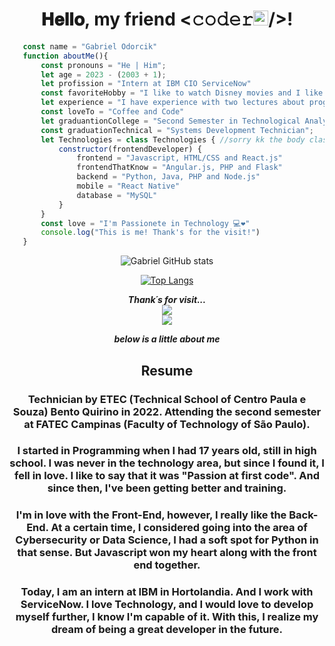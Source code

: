 <div align="center">
 
 <h1 align="center">𝐇𝐞𝐥𝐥𝐨, my friend <𝚌𝚘𝚍𝚎𝚛<img src="https://github.com/TheDudeThatCode/TheDudeThatCode/blob/master/Assets/Earth.gif" width="24px">/>! 
  <br>
  </h1>
</div>

 ```javascript
    const name = "Gabriel Odorcik"
    function aboutMe(){
        const pronouns = "He | Him";
        let age = 2023 - (2003 + 1);
        let profission = "Intern at IBM CIO ServiceNow"  
        const favoriteHobby = "I like to watch Disney movies and I like to sing and to play guitar" 
        let experience = "I have experience with two lectures about programming. I love lear and teach!"
        const loveTo = "Coffee and Code"
        let graduantionCollege = "Second Semester in Technological Analysis and Systems Development";
        const graduationTechnical = "Systems Development Technician";
        let Technologies = class Technologies { //sorry kk the body class is totally wrong, but I believe that you will understand.
            constructor(frontendDeveloper) {
                frontend = "Javascript, HTML/CSS and React.js"
                frontendThatKnow = "Angular.js, PHP and Flask"
                backend = "Python, Java, PHP and Node.js"
                mobile = "React Native"
                database = "MySQL"
            }
        }
        const love = "I'm Passionete in Technology 💻❤️"
        console.log("This is me! Thank's for the visit!")
    }
 ```
<div align="center">



![Gabriel GitHub stats](https://github-readme-stats.vercel.app/api?username=gabrielodorcik&show_icons=true&theme=tokyonight)


  
[![Top Langs](https://github-readme-stats.vercel.app/api/top-langs/?username=gabrielodorcik&layout=compact&show_icons=true&theme=tokyonight)](https://github.com/gabrielodorcik/github-readme-stats)

 
 <p align="center"> 
  <i><b>Thank´s for visit...</b></i><br>
  <img src="https://raw.githubusercontent.com/saadeghi/saadeghi/master/dino.gif" /><br>
  <img src="https://profile-counter.glitch.me/beatrizodorcik/count.svg" />
  
  <i><b>below is a little about me</b></i><br>
</p>
 
 
 ## Resume
 
 ###      Technician by ETEC (Technical School of Centro Paula e Souza) Bento Quirino in 2022. Attending the second semester at FATEC Campinas (Faculty of Technology of São Paulo).
 
 ###      I started in Programming when I had 17 years old, still in high school. I was never in the technology area, but since I found it, I fell in love. I like to say that it was "Passion at first code". And since then, I've been getting better and training.
 
 ###      I'm in love with the Front-End, however, I really like the Back-End. At a certain time, I considered going into the area of Cybersecurity or Data Science, I had a soft spot for Python in that sense. But Javascript won my heart along with the front end together.
 
 ###      Today, I am an intern at IBM in Hortolandia. And I work with ServiceNow. I love Technology, and I would love to develop myself further, I know I'm capable of it. With this, I realize my dream of being a great developer in the future.
 
 </div>
 



